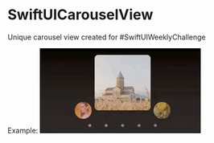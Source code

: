 # SwiftUICarouselView
Unique carousel view created for #SwiftUIWeeklyChallenge

Example: 
![Example](https://github.com/izakpavel/SwiftUICarouselView/blob/main/capture.gif)

